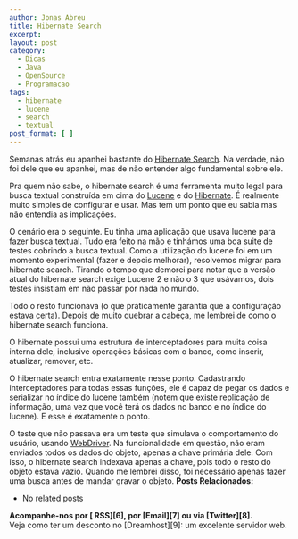 ```yaml
---
author: Jonas Abreu
title: Hibernate Search
excerpt:
layout: post
category:
  - Dicas
  - Java
  - OpenSource
  - Programacao
tags:
  - hibernate
  - lucene
  - search
  - textual
post_format: [ ]
---
```

Semanas atrás eu apanhei bastante do [Hibernate Search][1]. Na verdade, não foi dele que eu apanhei, mas de não entender algo fundamental sobre ele.

Pra quem não sabe, o hibernate search é uma ferramenta muito legal para busca textual construída em cima do [Lucene][2] e do [Hibernate][3]. É realmente muito simples de configurar e usar. Mas tem um ponto que eu sabia mas não entendia as implicações.

O cenário era o seguinte. Eu tinha uma aplicação que usava lucene para fazer busca textual. Tudo era feito na mão e tinhámos uma boa suite de testes cobrindo a busca textual. Como a utilização do lucene foi em um momento experimental (fazer e depois melhorar), resolvemos migrar para hibernate search. Tirando o tempo que demorei para notar que a versão atual do hibernate search exige Lucene 2 e não o 3 que usávamos, dois testes insistiam em não passar por nada no mundo.

Todo o resto funcionava (o que praticamente garantia que a configuração estava certa). Depois de muito quebrar a cabeça, me lembrei de como o hibernate search funciona.

O hibernate possui uma estrutura de interceptadores para muita coisa interna dele, inclusive operações básicas com o banco, como inserir, atualizar, remover, etc.

O hibernate search entra exatamente nesse ponto. Cadastrando interceptadores para todas essas funções, ele é capaz de pegar os dados e serializar no índice do lucene também (notem que existe replicação de informação, uma vez que você terá os dados no banco e no índice do lucene). E esse é exatamente o ponto.

O teste que não passava era um teste que simulava o comportamento do usuário, usando [WebDriver][4]. Na funcionalidade em questão, não eram enviados todos os dados do objeto, apenas a chave primária dele. Com isso, o hibernate search indexava apenas a chave, pois todo o resto do objeto estava vazio. Quando me lembrei disso, foi necessário apenas fazer uma busca antes de mandar gravar o objeto. 
**Posts Relacionados:** 
*   No related posts









**Acompanhe-nos por [ RSS][6], por [Email][7] ou via [Twitter][8].**  
Veja como ter um desconto no [Dreamhost][9]: um excelente servidor web.

 [1]: https://www.hibernate.org/410.html
 [2]: http://lucene.apache.org/
 [3]: http://hibernate.org
 [4]: http://code.google.com/p/selenium
 [5]: https://twitter.com/share




